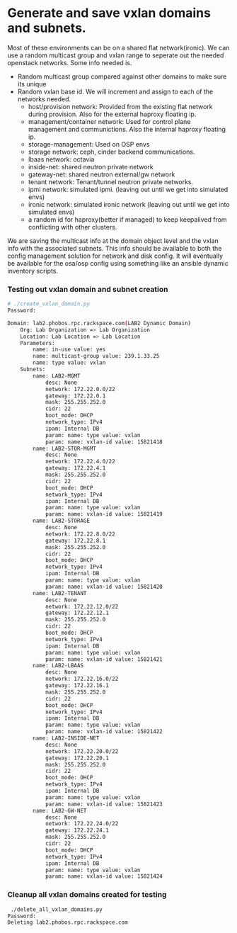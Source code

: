 # Generate and save vxlan domains and subnets.

Most of these environments can be on a shared flat network(ironic).  We can use a random multicast group and vxlan range to seperate out
the needed openstack networks. Some info needed is.

* Random multicast group compared against other domains to make sure its unique
* Random vxlan base id. We will increment and assign to each of the networks needed.
  * host/provision network: Provided from the existing flat network during provision. Also for the external haproxy floating ip.
  * management/container network:  Used for control plane management and communictions. Also the internal haproxy floating ip.
  * storage-management: Used on OSP envs
  * storage network: ceph, cinder backend communications.
  * lbaas network: octavia
  * inside-net: shared neutron private network
  * gateway-net: shared neutron external/gw network
  * tenant network: Tenant/tunnel neutron private networks.
  * ipmi network: simulated ipmi. (leaving out until we get into simulated envs)
  * ironic network: simulated ironic network (leaving out until we get into simulated envs)
  * a random id for haproxy(better if managed) to keep keepalived from conflicting with other clusters.

We are saving the multicast info at the domain object level and the vxlan info with the associated subnets. This info
should be available to both the config management solution for network and disk config.  It will eventually be available
for the osa/osp config using something like an ansible dynamic inventory scripts.

### Testing out vxlan domain and subnet creation
```bash
# ./create_vxlan_domain.py 
Password: 

Domain: lab2.phobos.rpc.rackspace.com(LAB2 Dynamic Domain)
	Org: Lab Organization => Lab Organization
	Location: Lab Location => Lab Location
	Parameters:
		name: in-use value: yes
		name: multicast-group value: 239.1.33.25
		name: type value: vxlan
	Subnets:
		name: LAB2-MGMT
			desc: None
			network: 172.22.0.0/22
			gateway: 172.22.0.1
			mask: 255.255.252.0
			cidr: 22
			boot_mode: DHCP
			network_type: IPv4
			ipam: Internal DB
			param: name: type value: vxlan
			param: name: vxlan-id value: 15821418
		name: LAB2-STOR-MGMT
			desc: None
			network: 172.22.4.0/22
			gateway: 172.22.4.1
			mask: 255.255.252.0
			cidr: 22
			boot_mode: DHCP
			network_type: IPv4
			ipam: Internal DB
			param: name: type value: vxlan
			param: name: vxlan-id value: 15821419
		name: LAB2-STORAGE
			desc: None
			network: 172.22.8.0/22
			gateway: 172.22.8.1
			mask: 255.255.252.0
			cidr: 22
			boot_mode: DHCP
			network_type: IPv4
			ipam: Internal DB
			param: name: type value: vxlan
			param: name: vxlan-id value: 15821420
		name: LAB2-TENANT
			desc: None
			network: 172.22.12.0/22
			gateway: 172.22.12.1
			mask: 255.255.252.0
			cidr: 22
			boot_mode: DHCP
			network_type: IPv4
			ipam: Internal DB
			param: name: type value: vxlan
			param: name: vxlan-id value: 15821421
		name: LAB2-LBAAS
			desc: None
			network: 172.22.16.0/22
			gateway: 172.22.16.1
			mask: 255.255.252.0
			cidr: 22
			boot_mode: DHCP
			network_type: IPv4
			ipam: Internal DB
			param: name: type value: vxlan
			param: name: vxlan-id value: 15821422
		name: LAB2-INSIDE-NET
			desc: None
			network: 172.22.20.0/22
			gateway: 172.22.20.1
			mask: 255.255.252.0
			cidr: 22
			boot_mode: DHCP
			network_type: IPv4
			ipam: Internal DB
			param: name: type value: vxlan
			param: name: vxlan-id value: 15821423
		name: LAB2-GW-NET
			desc: None
			network: 172.22.24.0/22
			gateway: 172.22.24.1
			mask: 255.255.252.0
			cidr: 22
			boot_mode: DHCP
			network_type: IPv4
			ipam: Internal DB
			param: name: type value: vxlan
			param: name: vxlan-id value: 15821424

```


### Cleanup all vxlan domains created for testing
```bash
 ./delete_all_vxlan_domains.py 
Password: 
Deleting lab2.phobos.rpc.rackspace.com
```
